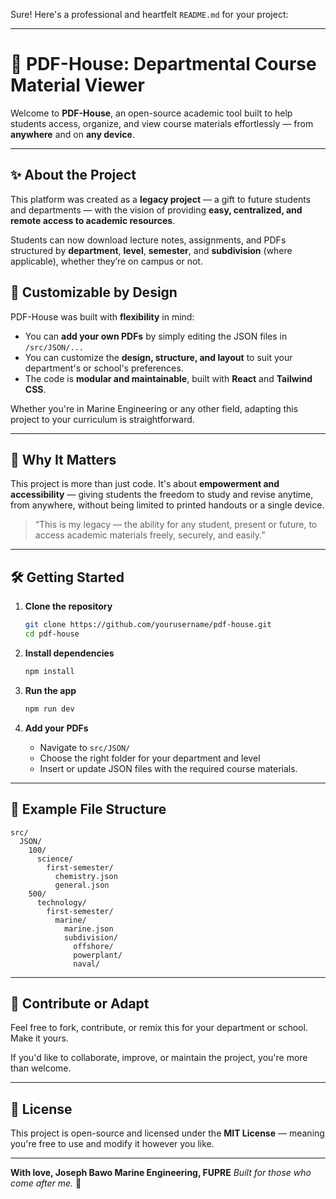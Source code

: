 Sure! Here's a professional and heartfelt `README.md` for your project:

---

# 📘 PDF-House: Departmental Course Material Viewer

Welcome to **PDF-House**, an open-source academic tool built to help students access, organize, and view course materials effortlessly — from **anywhere** and on **any device**.

---

## ✨ About the Project

This platform was created as a **legacy project** — a gift to future students and departments — with the vision of providing **easy, centralized, and remote access to academic resources**.

Students can now download lecture notes, assignments, and PDFs structured by **department**, **level**, **semester**, and **subdivision** (where applicable), whether they’re on campus or not.

## 🔧 Customizable by Design

PDF-House was built with **flexibility** in mind:

- You can **add your own PDFs** by simply editing the JSON files in `/src/JSON/...`
- You can customize the **design, structure, and layout** to suit your department's or school's preferences.
- The code is **modular and maintainable**, built with **React** and **Tailwind CSS**.

Whether you're in Marine Engineering or any other field, adapting this project to your curriculum is straightforward.

---

## 🧠 Why It Matters

This project is more than just code. It's about **empowerment and accessibility** — giving students the freedom to study and revise anytime, from anywhere, without being limited to printed handouts or a single device.

> “This is my legacy — the ability for any student, present or future, to access academic materials freely, securely, and easily.”

---

## 🛠 Getting Started

1. **Clone the repository**

   ```bash
   git clone https://github.com/yourusername/pdf-house.git
   cd pdf-house
   ```

2. **Install dependencies**

   ```bash
   npm install
   ```

3. **Run the app**

   ```bash
   npm run dev
   ```

4. **Add your PDFs**

   - Navigate to `src/JSON/`
   - Choose the right folder for your department and level
   - Insert or update JSON files with the required course materials.

---

## 📁 Example File Structure

```
src/
  JSON/
    100/
      science/
        first-semester/
          chemistry.json
          general.json
    500/
      technology/
        first-semester/
          marine/
            marine.json
            subdivision/
              offshore/
              powerplant/
              naval/
```

---

## 🤝 Contribute or Adapt

Feel free to fork, contribute, or remix this for your department or school. Make it yours.

If you'd like to collaborate, improve, or maintain the project, you're more than welcome.

---

## 📩 License

This project is open-source and licensed under the **MIT License** — meaning you're free to use and modify it however you like.

---

**With love,
Joseph Bawo
Marine Engineering, FUPRE**
_Built for those who come after me._ 🚀
